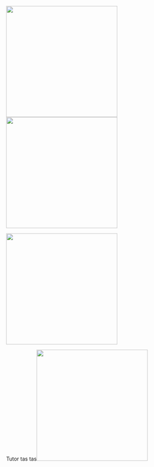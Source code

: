 <p><img src="https://media1.tenor.com/m/jhf5_LenC70AAAAd/black-man-meme.gif" width="300px"> <img src="https://media1.tenor.com/m/b7Js2B4pzNEAAAAd/what-you-sure.gif" width="300px"></p>

<p><img src="https://media1.tenor.com/m/8qcSGlCChMUAAAAd/black-man.gif" width="300px"></p>

<p>Tutor tas tas<img src="https://media1.tenor.com/m/m6byfMmj2B4AAAAd/dribble-kak-bagas.gif" width="300px"></p>


